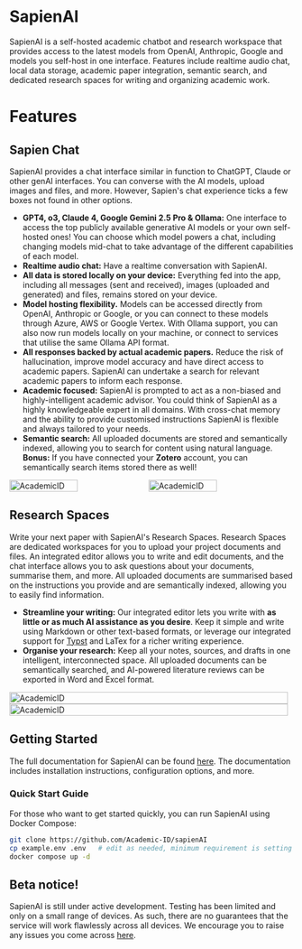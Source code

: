 # SapienAI

SapienAI is a self-hosted academic chatbot and research workspace that provides
access to the latest models from OpenAI, Anthropic, Google and models you
self-host in one interface. Features include realtime audio chat, local data
storage, academic paper integration, semantic search, and dedicated research
spaces for writing and organizing academic work.

# Features

## Sapien Chat

SapienAI provides a chat interface similar in function to ChatGPT, Claude or
other genAI interfaces. You can converse with the AI models, upload images and
files, and more. However, Sapien's chat experience ticks a few boxes not found
in other options.

- **GPT4, o3, Claude 4, Google Gemini 2.5 Pro & Ollama:** One interface to
  access the top publicly available generative AI models or your own self-hosted
  ones! You can choose which model powers a chat, including changing models
  mid-chat to take advantage of the different capabilities of each model.
- **Realtime audio chat:** Have a realtime conversation with SapienAI.
- **All data is stored locally on your device:** Everything fed into the app,
  including all messages (sent and received), images (uploaded and generated)
  and files, remains stored on your device.
- **Model hosting flexibility.** Models can be accessed directly from OpenAI,
  Anthropic or Google, or you can connect to these models through Azure, AWS or
  Google Vertex. With Ollama support, you can also now run models locally on
  your machine, or connect to services that utilise the same Ollama API format.
- **All responses backed by actual academic papers.** Reduce the risk of
  hallucination, improve model accuracy and have direct access to academic
  papers. SapienAI can undertake a search for relevant academic papers to inform
  each response.
- **Academic focused:** SapienAI is prompted to act as a non-biased and
  highly-intelligent academic advisor. You could think of SapienAI as a highly
  knowledgeable expert in all domains. With cross-chat memory and the ability to
  provide customised instructions SapienAI is flexible and always tailored to
  your needs.
- **Semantic search:** All uploaded documents are stored and semantically
  indexed, allowing you to search for content using natural language. **Bonus:**
  If you have connected your **Zotero** account, you can semantically search
  items stored there as well!

<div style="display: flex">
  <img width="49%" alt="AcademicID" src="https://github.com/user-attachments/assets/4a458a37-e9ab-41a5-b7cf-a43ee50061a7" />
  <img width="49%" alt="AcademicID" src="https://github.com/user-attachments/assets/d4724d22-b533-4b91-b271-0470b254e6ba" />
</div>

## Research Spaces

Write your next paper with SapienAI's Research Spaces. Research Spaces are
dedicated workspaces for you to upload your project documents and files. An
integrated editor allows you to write and edit documents, and the chat interface
allows you to ask questions about your documents, summarise them, and more. All
uploaded documents are summarised based on the instructions you provide and are
semantically indexed, allowing you to easily find information.

- **Streamline your writing:** Our integrated editor lets you write with **as
  little or as much AI assistance as you desire**. Keep it simple and write
  using Markdown or other text-based formats, or leverage our integrated support
  for [Typst](https://github.com/typst/typst) and LaTex for a richer writing
  experience.
- **Organise your research:** Keep all your notes, sources, and drafts in one
  intelligent, interconnected space. All uploaded documents can be semantically
  searched, and AI-powered literature reviews can be exported in Word and Excel
  format.

<div style="display: flex;">
<img width="99%" alt="AcademicID" src="https://docs.academicid.io/imgs/image2.png" />
</div>

<div style="display: flex;">
<img width="99%" alt="AcademicID" src="https://github.com/user-attachments/assets/1a89823f-d7f9-4a99-93d0-5aade121f2a7" />
</div>

## Getting Started

The full documentation for SapienAI can be found
[here](https://docs.academicid.io/selfhosting/00-getting-started). The
documentation includes installation instructions, configuration options, and
more.

### Quick Start Guide

For those who want to get started quickly, you can run SapienAI using Docker
Compose:

```bash
git clone https://github.com/Academic-ID/sapienAI
cp example.env .env   # edit as needed, minimum requirement is setting an AI provider (e.g. setting OpenAI key is the quickest way to get started)
docker compose up -d
```

## Beta notice!

SapienAI is still under active development. Testing has been limited and only on
a small range of devices. As such, there are no guarantees that the service will
work flawlessly across all devices. We encourage you to raise any issues you
come across [here](https://github.com/Academic-ID/sapienAI/issues).
